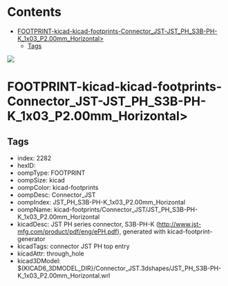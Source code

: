 



Contents
========

* [FOOTPRINT-kicad-kicad-footprints-Connector_JST-JST_PH_S3B-PH-K_1x03_P2.00mm_Horizontal>](#footprint-kicad-kicad-footprints-connector_jst-jst_ph_s3b-ph-k_1x03_p200mm_horizontal)
	* [Tags](#tags)
  
![][im]
# FOOTPRINT-kicad-kicad-footprints-Connector_JST-JST_PH_S3B-PH-K_1x03_P2.00mm_Horizontal>

## Tags

- index: 2282
- hexID: 
- oompType: FOOTPRINT
- oompSize: kicad
- oompColor: kicad-footprints
- oompDesc: Connector_JST
- oompIndex: JST_PH_S3B-PH-K_1x03_P2.00mm_Horizontal
- oompName: kicad-footprints/Connector_JST/JST_PH_S3B-PH-K_1x03_P2.00mm_Horizontal
- kicadDesc: JST PH series connector, S3B-PH-K (http://www.jst-mfg.com/product/pdf/eng/ePH.pdf), generated with kicad-footprint-generator
- kicadTags: connector JST PH top entry
- kicadAttr: through_hole
- kicad3DModel: ${KICAD6_3DMODEL_DIR}/Connector_JST.3dshapes/JST_PH_S3B-PH-K_1x03_P2.00mm_Horizontal.wrl



[im]: image.png
